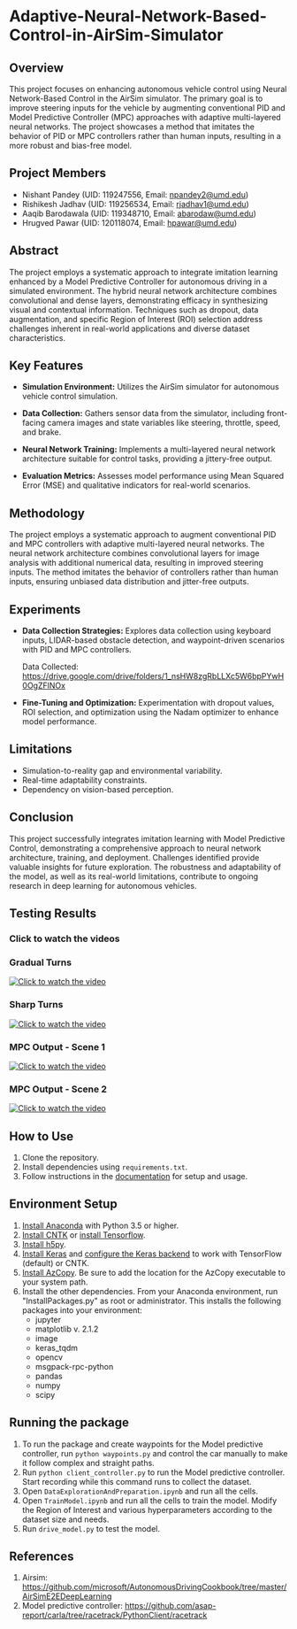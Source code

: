# Adaptive-Neural-Network-Based-Control-in-AirSim-Simulator

## Overview

This project focuses on enhancing autonomous vehicle control using Neural Network-Based Control in the AirSim simulator. The primary goal is to improve steering inputs for the vehicle by augmenting conventional PID and Model Predictive Controller (MPC) approaches with adaptive multi-layered neural networks. The project showcases a method that imitates the behavior of PID or MPC controllers rather than human inputs, resulting in a more robust and bias-free model.

## Project Members
- Nishant Pandey (UID: 119247556, Email: npandey2@umd.edu)
- Rishikesh Jadhav (UID: 119256534, Email: rjadhav1@umd.edu)
- Aaqib Barodawala (UID:  119348710, Email: abarodaw@umd.edu)
- Hrugved Pawar (UID: 120118074, Email: hpawar@umd.edu)

## Abstract

The project employs a systematic approach to integrate imitation learning enhanced by a Model Predictive Controller for autonomous driving in a simulated environment. The hybrid neural network architecture combines convolutional and dense layers, demonstrating efficacy in synthesizing visual and contextual information. Techniques such as dropout, data augmentation, and specific Region of Interest (ROI) selection address challenges inherent in real-world applications and diverse dataset characteristics.

## Key Features

- **Simulation Environment:** Utilizes the AirSim simulator for autonomous vehicle control simulation.
  
- **Data Collection:** Gathers sensor data from the simulator, including front-facing camera images and state variables like steering, throttle, speed, and brake.

- **Neural Network Training:** Implements a multi-layered neural network architecture suitable for control tasks, providing a jittery-free output.

- **Evaluation Metrics:** Assesses model performance using Mean Squared Error (MSE) and qualitative indicators for real-world scenarios.

## Methodology

The project employs a systematic approach to augment conventional PID and MPC controllers with adaptive multi-layered neural networks. The neural network architecture combines convolutional layers for image analysis with additional numerical data, resulting in improved steering inputs. The method imitates the behavior of controllers rather than human inputs, ensuring unbiased data distribution and jitter-free outputs.

## Experiments

- **Data Collection Strategies:** Explores data collection using keyboard inputs, LIDAR-based obstacle detection, and waypoint-driven scenarios with PID and MPC controllers.

   Data Collected: https://drive.google.com/drive/folders/1_nsHW8zgRbLLXc5W6bpPYwH0OgZFlNOx

- **Fine-Tuning and Optimization:** Experimentation with dropout values, ROI selection, and optimization using the Nadam optimizer to enhance model performance.

## Limitations

- Simulation-to-reality gap and environmental variability.
- Real-time adaptability constraints.
- Dependency on vision-based perception.

## Conclusion

This project successfully integrates imitation learning with Model Predictive Control, demonstrating a comprehensive approach to neural network architecture, training, and deployment. Challenges identified provide valuable insights for future exploration. The robustness and adaptability of the model, as well as its real-world limitations, contribute to ongoing research in deep learning for autonomous vehicles.

## Testing Results

### Click to watch the videos

### Gradual Turns

[![Click to watch the video](https://img.youtube.com/vi/fY8KmGNrRWA/0.jpg)](https://youtu.be/fY8KmGNrRWA)

### Sharp Turns

[![Click to watch the video](https://img.youtube.com/vi/I7ccYnLa4MY/0.jpg)](https://youtu.be/I7ccYnLa4MY)

### MPC Output - Scene 1

[![Click to watch the video](https://img.youtube.com/vi/vMtDc_j6Wno/0.jpg)](https://youtu.be/vMtDc_j6Wno)

### MPC Output - Scene 2

[![Click to watch the video](https://img.youtube.com/vi/bGjK_GMijDw/0.jpg)](https://youtu.be/bGjK_GMijDw)


## How to Use

1. Clone the repository.
2. Install dependencies using `requirements.txt`.
3. Follow instructions in the [documentation](link_to_documentation) for setup and usage.

## Environment Setup

1. [Install Anaconda](https://conda.io/docs/user-guide/install/index.html) with Python 3.5 or higher.
2. [Install CNTK](https://docs.microsoft.com/en-us/cognitive-toolkit/Setup-CNTK-on-your-machine) or [install Tensorflow](https://www.tensorflow.org/install/install_windows).
3. [Install h5py](http://docs.h5py.org/en/latest/build.html).
4. [Install Keras](https://keras.io/#installation) and [configure the Keras backend](https://keras.io/backend/) to work with TensorFlow (default) or CNTK.
5. [Install AzCopy](https://docs.microsoft.com/en-us/azure/storage/common/storage-use-azcopy). Be sure to add the location for the AzCopy executable to your system path.
6. Install the other dependencies. From your Anaconda environment, run "InstallPackages.py" as root or administrator. This installs the following packages into your environment:
    * jupyter
    * matplotlib v. 2.1.2
    * image
    * keras_tqdm
    * opencv
    * msgpack-rpc-python
    * pandas
    * numpy
    * scipy

## Running the package 

1. To run the package and create waypoints for the Model predictive controller, run `python waypoints.py` and control the car manually to make it follow complex and straight paths.
2. Run `python client_controller.py` to run the Model predictive controller. Start recording while this command runs to collect the dataset.
3. Open `DataExplorationAndPreparation.ipynb` and run all the cells.
4. Open `TrainModel.ipynb` and run all the cells to train the model. Modify the Region of Interest and various hyperparameters according to the dataset size and needs.
5. Run `drive_model.py` to test the model.

## References

1. Airsim: https://github.com/microsoft/AutonomousDrivingCookbook/tree/master/AirSimE2EDeepLearning
2. Model predictive controller: https://github.com/asap-report/carla/tree/racetrack/PythonClient/racetrack 

